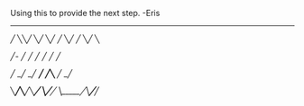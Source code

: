 Using this to provide the next step.
-Eris

   _______   ________  ________  ________  ________  ________ 
   
  ╱       ╲╲╱        ╲╱        ╲╱    ╱   ╲╱    ╱   ╲╱        ╲
  
 ╱-        ╱         ╱         ╱         ╱         ╱         ╱
 
╱        _╱        _╱       __╱         ╱╲__      ╱        _╱ 

╲________╱╲________╱╲______╱  ╲___╱____╱   ╲_____╱╲____╱___╱  

